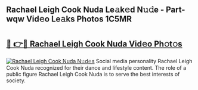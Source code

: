 ## Rachael Leigh Cook Nuda Le𝚊k𝚎d N𝚞𝚍e - Part-wqw Vid𝚎o Le𝚊ks Photos 1C5MR

# <h2><a href="http://fbdfy8.evod.top/?m=Rachael+Leigh+Cook+Nuda">🔗 👉🔴 Rachael Leigh Cook Nuda Vid𝚎o Ph𝚘t𝚘s</a></h2>

[![Rachael Leigh Cook Nuda N𝚞d𝚎s](https://i.imgur.com/8V9OHl7.gif)](http://fbdfy8.evod.top/?m=Rachael+Leigh+Cook+Nuda)
Social media personality Rachael Leigh Cook Nuda recognized for their dance and lifestyle content. The role of a public figure Rachael Leigh Cook Nuda is to serve the best interests of society. 
